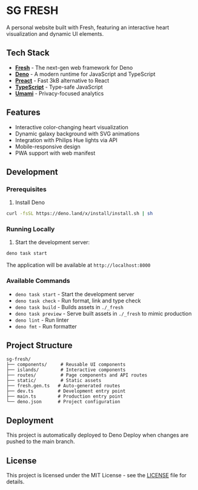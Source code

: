 # SG FRESH

A personal website built with Fresh, featuring an interactive heart visualization and dynamic UI elements.

## Tech Stack

- **[Fresh](https://fresh.deno.dev/)** - The next-gen web framework for Deno
- **[Deno](https://deno.com/)** - A modern runtime for JavaScript and TypeScript
- **[Preact](https://preactjs.com/)** - Fast 3kB alternative to React
- **[TypeScript](https://www.typescriptlang.org/)** - Type-safe JavaScript
- **[Umami](https://umami.is/)** - Privacy-focused analytics

## Features

- Interactive color-changing heart visualization
- Dynamic galaxy background with SVG animations
- Integration with Philips Hue lights via API
- Mobile-responsive design
- PWA support with web manifest

## Development

### Prerequisites

1. Install Deno
```sh
curl -fsSL https://deno.land/x/install/install.sh | sh
```

### Running Locally

1. Start the development server:
```sh
deno task start
```

The application will be available at `http://localhost:8000`

### Available Commands

- `deno task start` - Start the development server
- `deno task check` - Run format, link and type check
- `deno task build` - Builds assets in `./_fresh`
- `deno task preview` - Serve built assets in `./_fresh` to mimic production
- `deno lint` - Run linter
- `deno fmt` - Run formatter

## Project Structure

```
sg-fresh/
├── components/     # Reusable UI components
├── islands/        # Interactive components
├── routes/         # Page components and API routes
├── static/         # Static assets
├── fresh.gen.ts   # Auto-generated routes
├── dev.ts         # Development entry point
├── main.ts        # Production entry point
└── deno.json      # Project configuration
```

## Deployment

This project is automatically deployed to Deno Deploy when changes are pushed to the main branch.

## License

This project is licensed under the MIT License - see the [LICENSE](LICENSE) file for details.

